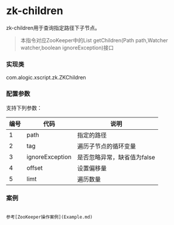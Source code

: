 zk-children
=======

zk-children用于查询指定路径下子节点。

>本指令对应ZooKeeper中的List<String> getChildren(Path path,Watcher watcher,boolean ignoreException)接口

### 实现类

com.alogic.xscript.zk.ZKChildren

### 配置参数

支持下列参数：

| 编号 | 代码 | 说明 |
| ---- | ---- | ---- |
| 1 | path | 指定的路径 |
| 2 | tag | 遍历子节点的循环变量 |
| 3 | ignoreException | 是否忽略异常，缺省值为false |
| 4 | offset | 设置偏移量 |
| 5 | limt | 遍历数量 |


### 案例
```

参考[ZooKeeper操作案例](Example.md)